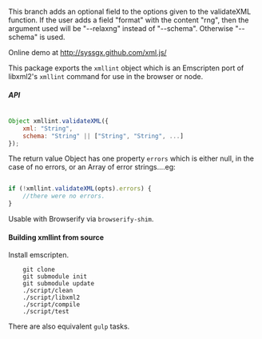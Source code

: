This branch adds an optional field to the options given to the validateXML function.
If the user adds a field "format" with the content "rng", then the
argument used will be "--relaxng" instead of "--schema". Otherwise
"--schema" is used.


Online demo at http://syssgx.github.com/xml.js/

This package exports the `xmllint` object which is an Emscripten port of
libxml2's `xmllint` command for use in the browser or node.

##### API #####

```javascript

Object xmllint.validateXML({
	xml: "String",
	schema: "String" || ["String", "String", ...]
});

```

The return value Object has one property `errors` which is either null,
in the case of no errors, or an Array of error strings....eg:

```javascript

if (!xmllint.validateXML(opts).errors) {
	//there were no errors.
}

```

Usable with Browserify via `browserify-shim`.

#### Building xmllint from source ####

Install emscripten.

```
	git clone
	git submodule init
	git submodule update
	./script/clean
	./script/libxml2
	./script/compile
	./script/test
```

There are also equivalent `gulp` tasks.
